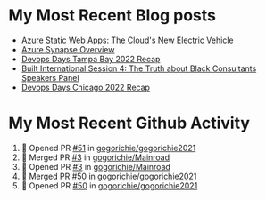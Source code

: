 # My Most Recent Blog posts
<!-- BLOG-POST-LIST:START -->
- [Azure Static Web Apps: The Cloud&#39;s New Electric Vehicle](https://www.gogorichie.com/blog/microsoft/azurespringcleaning2023/)
- [Azure Synapse Overview](https://www.gogorichie.com/blog/microsoft/azure-synapse-overview/)
- [Devops Days Tampa Bay 2022 Recap](https://www.gogorichie.com/blog/devopsdaystampabay2022recap/)
- [Built International Session 4: The Truth about Black Consultants Speakers Panel](https://www.gogorichie.com/blog/built-speakers-panel-appearance/)
- [Devops Days Chicago 2022 Recap](https://www.gogorichie.com/blog/devopsdayschicago2022recap/)
<!-- BLOG-POST-LIST:END -->


# My Most Recent Github Activity
<!--START_SECTION:activity-->
1. 💪 Opened PR [#51](https://github.com/gogorichie/gogorichie2021/pull/51) in [gogorichie/gogorichie2021](https://github.com/gogorichie/gogorichie2021)
2. 🎉 Merged PR [#3](https://github.com/gogorichie/Mainroad/pull/3) in [gogorichie/Mainroad](https://github.com/gogorichie/Mainroad)
3. 💪 Opened PR [#3](https://github.com/gogorichie/Mainroad/pull/3) in [gogorichie/Mainroad](https://github.com/gogorichie/Mainroad)
4. 🎉 Merged PR [#50](https://github.com/gogorichie/gogorichie2021/pull/50) in [gogorichie/gogorichie2021](https://github.com/gogorichie/gogorichie2021)
5. 💪 Opened PR [#50](https://github.com/gogorichie/gogorichie2021/pull/50) in [gogorichie/gogorichie2021](https://github.com/gogorichie/gogorichie2021)
<!--END_SECTION:activity-->

